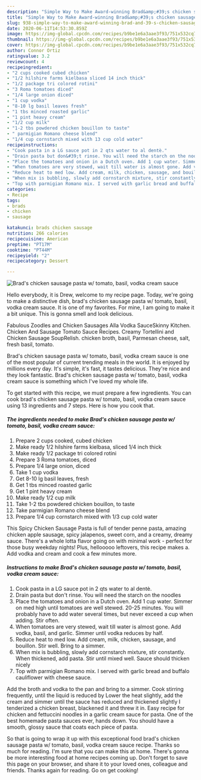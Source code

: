 ```yaml
---
description: "Simple Way to Make Award-winning Brad&amp;#39;s chicken sausage pasta w/ tomato, basil, vodka cream sauce"
title: "Simple Way to Make Award-winning Brad&amp;#39;s chicken sausage pasta w/ tomato, basil, vodka cream sauce"
slug: 938-simple-way-to-make-award-winning-brad-and-39-s-chicken-sausage-pasta-w-tomato-basil-vodka-cream-sauce
date: 2020-06-11T14:53:30.859Z
image: https://img-global.cpcdn.com/recipes/b9be1e6a3aae3f93/751x532cq70/brads-chicken-sausage-pasta-w-tomato-basil-vodka-cream-sauce-recipe-main-photo.jpg
thumbnail: https://img-global.cpcdn.com/recipes/b9be1e6a3aae3f93/751x532cq70/brads-chicken-sausage-pasta-w-tomato-basil-vodka-cream-sauce-recipe-main-photo.jpg
cover: https://img-global.cpcdn.com/recipes/b9be1e6a3aae3f93/751x532cq70/brads-chicken-sausage-pasta-w-tomato-basil-vodka-cream-sauce-recipe-main-photo.jpg
author: Connor Ortiz
ratingvalue: 3.2
reviewcount: 4
recipeingredient:
- "2 cups cooked cubed chicken"
- "1/2 hilshire farms kielbasa sliced 14 inch thick"
- "1/2 package tri colored rotini"
- "3 Roma tomatoes diced"
- "1/4 large onion diced"
- "1 cup vodka"
- "8-10 lg basil leaves fresh"
- "1 tbs minced roasted garlic"
- "1 pint heavy cream"
- "1/2 cup milk"
- "1-2 tbs powdered chicken bouillon to taste"
- " parmigian Romano cheese blend"
- "1/4 cup cornstarch mixed with 13 cup cold water"
recipeinstructions:
- "Cook pasta in a LG sauce pot in 2 qts water to al dentè."
- "Drain pasta but don&#39;t rinse. You will need the starch on the noodles"
- "Place the tomatoes and onion in a Dutch oven. Add 1 cup water. Simmer on med high until tomatoes are well stewed. 20-25 minutes. You will probably have to add water several times, but never exceed a cup when adding. Stir often."
- "When tomatoes are very stewed, wait till water is almost gone. Add vodka, basil, and garlic. Simmer until vodka reduces by half."
- "Reduce heat to med low. Add cream, milk, chicken, sausage, and bouillon. Stir well. Bring to a simmer."
- "When mix is bubbling, slowly add cornstarch mixture, stir constantly. When thickened, add pasta. Stir until mixed well. Sauce should thicken nicely"
- "Top with parmigian Romano mix. I served with garlic bread and buffalo cauliflower with cheese sauce."
categories:
- Recipe
tags:
- brads
- chicken
- sausage

katakunci: brads chicken sausage 
nutrition: 266 calories
recipecuisine: American
preptime: "PT17M"
cooktime: "PT44M"
recipeyield: "2"
recipecategory: Dessert

---
```



![Brad&#39;s chicken sausage pasta w/ tomato, basil, vodka cream sauce](https://img-global.cpcdn.com/recipes/b9be1e6a3aae3f93/751x532cq70/brads-chicken-sausage-pasta-w-tomato-basil-vodka-cream-sauce-recipe-main-photo.jpg)

Hello everybody, it is Drew, welcome to my recipe page. Today, we're going to make a distinctive dish, brad&#39;s chicken sausage pasta w/ tomato, basil, vodka cream sauce. It is one of my favorites. For mine, I am going to make it a bit unique. This is gonna smell and look delicious.

Fabulous Zoodles and Chicken Sausages Alla Vodka SauceSkinny Kitchen. Chicken And Sausage Tomato Sauce Recipes. Creamy Tortellini and Chicken Sausage SoupRelish. chicken broth, basil, Parmesan cheese, salt, fresh basil, tomato.

Brad&#39;s chicken sausage pasta w/ tomato, basil, vodka cream sauce is one of the most popular of current trending meals in the world. It is enjoyed by millions every day. It's simple, it's fast, it tastes delicious. They're nice and they look fantastic. Brad&#39;s chicken sausage pasta w/ tomato, basil, vodka cream sauce is something which I've loved my whole life.


To get started with this recipe, we must prepare a few ingredients. You can cook brad&#39;s chicken sausage pasta w/ tomato, basil, vodka cream sauce using 13 ingredients and 7 steps. Here is how you cook that.

<!--inarticleads1-->

##### The ingredients needed to make Brad&#39;s chicken sausage pasta w/ tomato, basil, vodka cream sauce:

1. Prepare 2 cups cooked, cubed chicken
1. Make ready 1/2 hilshire farms kielbasa, sliced 1/4 inch thick
1. Make ready 1/2 package tri colored rotini
1. Prepare 3 Roma tomatoes, diced
1. Prepare 1/4 large onion, diced
1. Take 1 cup vodka
1. Get 8-10 lg basil leaves, fresh
1. Get 1 tbs minced roasted garlic
1. Get 1 pint heavy cream
1. Make ready 1/2 cup milk
1. Take 1-2 tbs powdered chicken bouillon, to taste
1. Take  parmigian Romano cheese blend
1. Prepare 1/4 cup cornstarch mixed with 1/3 cup cold water


This Spicy Chicken Sausage Pasta is full of tender penne pasta, amazing chicken apple sausage, spicy jalapenos, sweet corn, and a creamy, dreamy sauce. There&#39;s a whole lotta flavor going on with minimal work - perfect for those busy weekday nights! Plus, hellooooo leftovers, this recipe makes a. Add vodka and cream and cook a few minutes more. 

<!--inarticleads2-->

##### Instructions to make Brad&#39;s chicken sausage pasta w/ tomato, basil, vodka cream sauce:

1. Cook pasta in a LG sauce pot in 2 qts water to al dentè.
1. Drain pasta but don&#39;t rinse. You will need the starch on the noodles
1. Place the tomatoes and onion in a Dutch oven. Add 1 cup water. Simmer on med high until tomatoes are well stewed. 20-25 minutes. You will probably have to add water several times, but never exceed a cup when adding. Stir often.
1. When tomatoes are very stewed, wait till water is almost gone. Add vodka, basil, and garlic. Simmer until vodka reduces by half.
1. Reduce heat to med low. Add cream, milk, chicken, sausage, and bouillon. Stir well. Bring to a simmer.
1. When mix is bubbling, slowly add cornstarch mixture, stir constantly. When thickened, add pasta. Stir until mixed well. Sauce should thicken nicely
1. Top with parmigian Romano mix. I served with garlic bread and buffalo cauliflower with cheese sauce.


Add the broth and vodka to the pan and bring to a simmer. Cook stirring frequently, until the liquid is reduced by Lower the heat slightly, add the cream and simmer until the sauce has reduced and thickened slightly I tenderized a chicken breast, blackened it and threw it in. Easy recipe for chicken and fettuccini noodles in a garlic cream sauce for pasta. One of the best homemade pasta sauces ever, hands down. You should have a smooth, glossy sauce that coats each piece of pasta. 

So that is going to wrap it up with this exceptional food brad&#39;s chicken sausage pasta w/ tomato, basil, vodka cream sauce recipe. Thanks so much for reading. I'm sure that you can make this at home. There's gonna be more interesting food at home recipes coming up. Don't forget to save this page on your browser, and share it to your loved ones, colleague and friends. Thanks again for reading. Go on get cooking!
